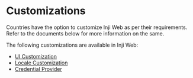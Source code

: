 # Customizations

Countries have the option to customize Inji Web as per their requirements. Refer to the documents below for more information on the same.

The following customizations are available in Inji Web:

* [UI Customization](https://docs.mosip.io/inji/inji-web/customizations/ui-customizations)
* [Locale Customization](https://docs.mosip.io/inji/inji-web/customizations/locale-customization)
* [Credential Provider](https://docs.mosip.io/inji/inji-web/customizations/credential-providers)

